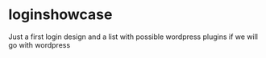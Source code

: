 # loginshowcase
Just a first login design and a list with possible wordpress plugins if we will go with wordpress 
